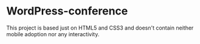 # WordPress-conference

This project is based just on HTML5 and CSS3 and doesn't contain neither mobile adoption nor any interactivity.
